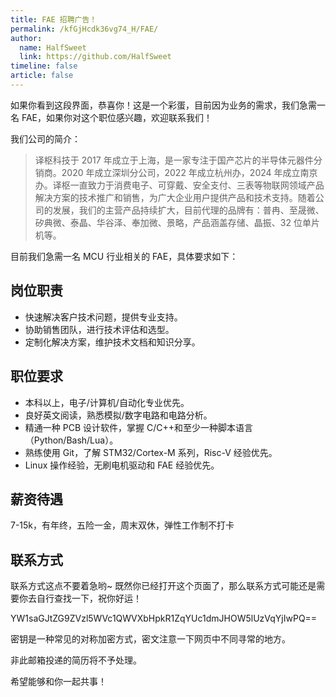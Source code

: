 ```yaml
---
title: FAE 招聘广告！
permalink: /kfGjHcdk36vg74_H/FAE/
author: 
  name: HalfSweet
  link: https://github.com/HalfSweet
timeline: false
article: false
---
```


如果你看到这段界面，恭喜你！这是一个彩蛋，目前因为业务的需求，我们急需一名 FAE，如果你对这个职位感兴趣，欢迎联系我们！

我们公司的简介：

> 译枢科技于 2017 年成立于上海，是一家专注于国产芯片的半导体元器件分销商。2020 年成立深圳分公司，2022 年成立杭州办，2024 年成立南京办。译枢一直致力于消费电子、可穿戴、安全支付、三表等物联网领域产品解决方案的技术推广和销售，为广大企业用户提供产品和技术支持。随着公司的发展，我们的主营产品持续扩大，目前代理的品牌有：普冉、至晟微、矽典微、泰晶、华谷泽、奉加微、景略，产品涵盖存储、晶振、32 位单片机等。

目前我们急需一名 MCU 行业相关的 FAE，具体要求如下：

## 岗位职责
- 快速解决客户技术问题，提供专业支持。
- 协助销售团队，进行技术评估和选型。
- 定制化解决方案，维护技术文档和知识分享。

## 职位要求
- 本科以上，电子/计算机/自动化专业优先。
- 良好英文阅读，熟悉模拟/数字电路和电路分析。
- 精通一种 PCB 设计软件，掌握 C/C++和至少一种脚本语言（Python/Bash/Lua）。
- 熟练使用 Git，了解 STM32/Cortex-M 系列，Risc-V 经验优先。
- Linux 操作经验，无刷电机驱动和 FAE 经验优先。

## 薪资待遇

7-15k，有年终，五险一金，周末双休，弹性工作制不打卡

## 联系方式

联系方式这点不要着急哟~ 既然你已经打开这个页面了，那么联系方式可能还是需要你去自行查找一下，祝你好运！

YW1saGJtZG9ZVzl5WVc1QWVXbHpkR1ZqYUc1dmJHOW5lUzVqYjIwPQ==

密钥是一种常见的对称加密方式，密文注意一下网页中不同寻常的地方。

非此邮箱投递的简历将不予处理。

希望能够和你一起共事！
